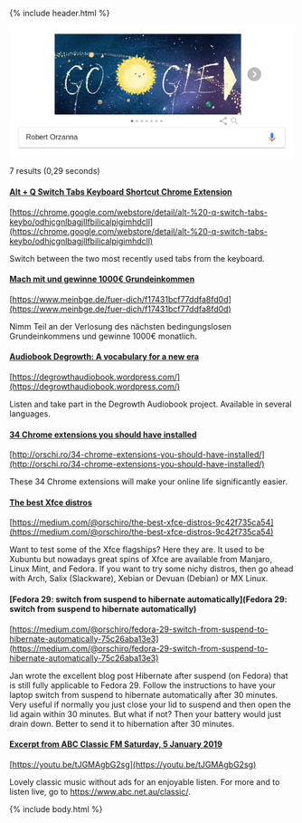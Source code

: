 {% include header.html %}

![](Screenshot_2018-12-13_16-53-17.png)

7 results (0,29 seconds) 

#### [Alt + Q Switch Tabs Keyboard Shortcut Chrome Extension](https://chrome.google.com/webstore/detail/alt-%20-q-switch-tabs-keybo/odhjcgnlbagjllfbilicalpigimhdcll)
[https://chrome.google.com/webstore/detail/alt-%20-q-switch-tabs-keybo/odhjcgnlbagjllfbilicalpigimhdcll](https://chrome.google.com/webstore/detail/alt-%20-q-switch-tabs-keybo/odhjcgnlbagjllfbilicalpigimhdcll)

Switch between the two most recently used tabs from the keyboard.

#### [Mach mit und gewinne 1000€ Grundeinkommen](https://www.meinbge.de/fuer-dich/f17431bcf77ddfa8fd0d)
[https://www.meinbge.de/fuer-dich/f17431bcf77ddfa8fd0d](https://www.meinbge.de/fuer-dich/f17431bcf77ddfa8fd0d)

Nimm Teil an der Verlosung des nächsten bedingungslosen Grundeinkommens und gewinne 1000€ monatlich.

#### [Audiobook Degrowth: A vocabulary for a new era](https://degrowthaudiobook.wordpress.com/)
[https://degrowthaudiobook.wordpress.com/](https://degrowthaudiobook.wordpress.com/)

Listen and take part in the Degrowth Audiobook project. Available in several languages.

#### [34 Chrome extensions you should have installed](http://orschi.ro/34-chrome-extensions-you-should-have-installed/)
[http://orschi.ro/34-chrome-extensions-you-should-have-installed/](http://orschi.ro/34-chrome-extensions-you-should-have-installed/)

These 34 Chrome extensions will make your online life significantly easier.

#### [The best Xfce distros](https://medium.com/@orschiro/the-best-xfce-distros-9c42f735ca54)
[https://medium.com/@orschiro/the-best-xfce-distros-9c42f735ca54](https://medium.com/@orschiro/the-best-xfce-distros-9c42f735ca54)

Want to test some of the Xfce flagships? Here they are. It used to be Xubuntu but nowadays great spins of Xfce are available from Manjaro, Linux Mint, and Fedora. If you want to try some nichy distros, then go ahead with Arch, Salix (Slackware), Xebian or Devuan (Debian) or MX Linux.

#### [Fedora 29: switch from suspend to hibernate automatically](Fedora 29: switch from suspend to hibernate automatically)
[https://medium.com/@orschiro/fedora-29-switch-from-suspend-to-hibernate-automatically-75c26aba13e3](https://medium.com/@orschiro/fedora-29-switch-from-suspend-to-hibernate-automatically-75c26aba13e3)

Jan wrote the excellent blog post Hibernate after suspend (on Fedora) that is still fully applicable to Fedora 29. Follow the instructions to have your laptop switch from suspend to hibernate automatically after 30 minutes. Very useful if normally you just close your lid to suspend and then open the lid again within 30 minutes. But what if not? Then your battery would just drain down. Better to send it to hibernation after 30 minutes.

#### [Excerpt from ABC Classic FM Saturday, 5 January 2019](https://youtu.be/tJGMAgbG2sg)
[https://youtu.be/tJGMAgbG2sg](https://youtu.be/tJGMAgbG2sg)

Lovely classic music without ads for an enjoyable listen. For more and to listen live, go to https://www.abc.net.au/classic/.

{% include body.html %}
